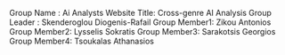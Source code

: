 Group Name   : Ai Analysts
Website Title: Cross-genre AI Analysis
Group Leader : Skenderoglou Diogenis-Rafail
Group Member1: Zikou Antonios
Group Member2: Lysselis Sokratis
Group Member3: Sarakotsis Georgios
Group Member4: Tsoukalas Athanasios
